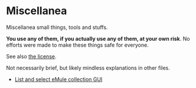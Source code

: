 # Miscellanea

Miscellanea small things, tools and stuffs.

**You use any of them, if you actually use any of them, at your own
risk**. No efforts were made to make these things safe for everyone.

See also [the license](LICENSE).

Not necessarily brief, but likely mindless explanations in other
files.

- [List and select eMule collection GUI](emulecollector.md)




